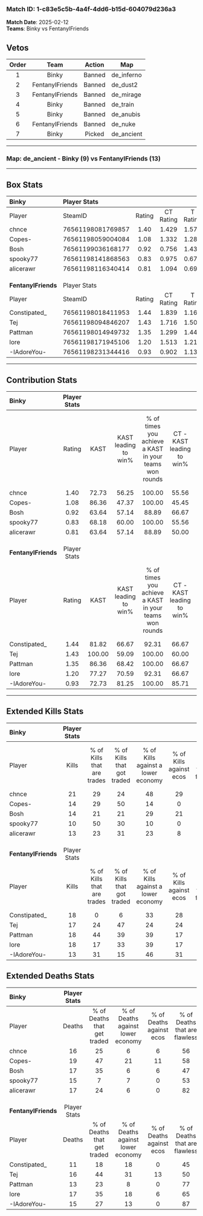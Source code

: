 ### Match ID: 1-c83e5c5b-4a4f-4dd6-b15d-604079d236a3  
**Match Date**: 2025-02-12  
**Teams**: Binky vs FentanylFriends  

## Vetos  

| Order | Team | Action | Map |
| :---: | :--: | :----: | --- |
| 1 | Binky | Banned | de_inferno |
| 2 | FentanylFriends | Banned | de_dust2 |
| 3 | FentanylFriends | Banned | de_mirage |
| 4 | Binky | Banned | de_train |
| 5 | Binky | Banned | de_anubis |
| 6 | FentanylFriends | Banned | de_nuke |
| 7 | Binky | Picked | de_ancient |

---  

### **Map**: de_ancient - Binky (9) vs FentanylFriends (13)  
---  

## Box Stats  

| **Binky**           | Player Stats      |        |           |          |        |       |       |         |        |      |     |
| :- | :- | :-: | :-: | :-: | :-: | :-: | :-: | :-: | :-: | :-: | :-: |
| Player              | SteamID           | Rating | CT Rating | T Rating |  KAST  |  ADR  | Kills | Assists | Deaths | K/D  | HS% |
| chnce               | 76561198081769857 |  1.40  |   1.429   |  1.573   | 72.73  | 103.0 |  21   |    8    |   16   | 1.31 | 28  |
| Copes-              | 76561198059004084 |  1.08  |   1.332   |  1.289   | 86.36  | 86.1  |  14   |    6    |   19   | 0.74 | 50  |
| Bosh                | 76561199036168177 |  0.92  |   0.756   |  1.430   | 63.64  | 70.5  |  14   |    6    |   17   | 0.82 | 42  |
| spooky77            | 76561198141868563 |  0.83  |   0.975   |  0.671   | 68.18  | 65.5  |  10   |    7    |   15   | 0.67 | 40  |
| alicerawr           | 76561198116340414 |  0.81  |   1.094   |  0.695   | 63.64  | 53.5  |  13   |    4    |   17   | 0.76 | 38  |
|                     |                   |        |           |          |        |       |       |         |        |      |     |
|                     |                   |        |           |          |        |       |       |         |        |      |     |
|                     |                   |        |           |          |        |       |       |         |        |      |     |
| **FentanylFriends** | Player Stats      |        |           |          |        |       |       |         |        |      |     |
| Player              | SteamID           | Rating | CT Rating | T Rating |  KAST  |  ADR  | Kills | Assists | Deaths | K/D  | HS% |
| Constipated_        | 76561198018411953 |  1.44  |   1.839   |  1.166   | 81.82  | 100.5 |  18   |    5    |   11   | 1.64 | 38  |
| Tej                 | 76561198094846207 |  1.43  |   1.716   |  1.508   | 100.00 | 101.6 |  17   |    8    |   16   | 1.06 | 35  |
| Pattman             | 76561198014949732 |  1.35  |   1.299   |  1.443   | 86.36  | 75.5  |  18   |    6    |   13   | 1.38 | 44  |
| lore                | 76561198171945106 |  1.20  |   1.513   |  1.213   | 77.27  | 78.6  |  18   |    7    |   17   | 1.06 | 72  |
| -IAdoreYou-         | 76561198231344416 |  0.93  |   0.902   |  1.131   | 72.73  | 58.1  |  13   |    1    |   15   | 0.87 | 76  |
---  

## Contribution Stats  

| **Binky**           | Player Stats |        |                      |                                                        |                           |                                                             |                          |                                                            |
| :- | :-: | :-: | :-: | :-: | :-: | :-: | :-: | :-: |
| Player              |    Rating    |  KAST  | KAST leading to win% | % of times you achieve a KAST in your teams won rounds | CT - KAST leading to win% | CT - % of times you achieve a KAST in your teams won rounds | T - KAST leading to win% | T - % of times you achieve a KAST in your teams won rounds |
| chnce               |     1.40     | 72.73  |        56.25         |                         100.00                         |           55.56           |                           100.00                            |          57.14           |                           100.00                           |
| Copes-              |     1.08     | 86.36  |        47.37         |                         100.00                         |           45.45           |                           100.00                            |          50.00           |                           100.00                           |
| Bosh                |     0.92     | 63.64  |        57.14         |                         88.89                          |           66.67           |                            80.00                            |          50.00           |                           100.00                           |
| spooky77            |     0.83     | 68.18  |        60.00         |                         100.00                         |           55.56           |                           100.00                            |          66.67           |                           100.00                           |
| alicerawr           |     0.81     | 63.64  |        57.14         |                         88.89                          |           50.00           |                            80.00                            |          66.67           |                           100.00                           |
|                     |              |        |                      |                                                        |                           |                                                             |                          |                                                            |
|                     |              |        |                      |                                                        |                           |                                                             |                          |                                                            |
|                     |              |        |                      |                                                        |                           |                                                             |                          |                                                            |
| **FentanylFriends** | Player Stats |        |                      |                                                        |                           |                                                             |                          |                                                            |
| Player              |    Rating    |  KAST  | KAST leading to win% | % of times you achieve a KAST in your teams won rounds | CT - KAST leading to win% | CT - % of times you achieve a KAST in your teams won rounds | T - KAST leading to win% | T - % of times you achieve a KAST in your teams won rounds |
| Constipated_        |     1.44     | 81.82  |        66.67         |                         92.31                          |           66.67           |                           100.00                            |          66.67           |                           85.71                            |
| Tej                 |     1.43     | 100.00 |        59.09         |                         100.00                         |           60.00           |                           100.00                            |          58.33           |                           100.00                           |
| Pattman             |     1.35     | 86.36  |        68.42         |                         100.00                         |           66.67           |                           100.00                            |          70.00           |                           100.00                           |
| lore                |     1.20     | 77.27  |        70.59         |                         92.31                          |           66.67           |                           100.00                            |          75.00           |                           85.71                            |
| -IAdoreYou-         |     0.93     | 72.73  |        81.25         |                         100.00                         |           85.71           |                           100.00                            |          77.78           |                           100.00                           |
---  

## Extended Kills Stats  

| **Binky**           | Player Stats |                            |                            |                                    |                         |                              |                                 |                                       |                    |           |
| :- | :-: | :-: | :-: | :-: | :-: | :-: | :-: | :-: | :-: | :-: |
| Player              |    Kills     | % of Kills that are trades | % of Kills that got traded | % of Kills against a lower economy | % of Kills against ecos | % of Kills that are flawless | % of Kills that are close duels | % of Kills that are assisted by flash | Pistol Round Kills | AWP Kills |
| chnce               |      21      |             29             |             24             |                 48                 |           29            |              52              |                5                |                  10                   |         1          |     0     |
| Copes-              |      14      |             29             |             50             |                 14                 |            0            |              71              |                7                |                   7                   |         2          |     0     |
| Bosh                |      14      |             21             |             21             |                 29                 |           21            |              79              |                0                |                  14                   |         0          |     0     |
| spooky77            |      10      |             50             |             30             |                 10                 |            0            |              40              |               10                |                   0                   |         0          |     0     |
| alicerawr           |      13      |             23             |             31             |                 23                 |            8            |              62              |                0                |                   0                   |         2          |     3     |
|                     |              |                            |                            |                                    |                         |                              |                                 |                                       |                    |           |
|                     |              |                            |                            |                                    |                         |                              |                                 |                                       |                    |           |
|                     |              |                            |                            |                                    |                         |                              |                                 |                                       |                    |           |
| **FentanylFriends** | Player Stats |                            |                            |                                    |                         |                              |                                 |                                       |                    |           |
| Player              |    Kills     | % of Kills that are trades | % of Kills that got traded | % of Kills against a lower economy | % of Kills against ecos | % of Kills that are flawless | % of Kills that are close duels | % of Kills that are assisted by flash | Pistol Round Kills | AWP Kills |
| Constipated_        |      18      |             0              |             6              |                 33                 |           28            |              44              |               11                |                   0                   |         4          |     0     |
| Tej                 |      17      |             24             |             47             |                 24                 |           24            |              53              |               18                |                   6                   |         2          |     1     |
| Pattman             |      18      |             44             |             39             |                 39                 |           17            |              50              |                0                |                   0                   |         1          |     0     |
| lore                |      18      |             17             |             33             |                 39                 |           17            |              72              |                0                |                   0                   |         1          |     0     |
| -IAdoreYou-         |      13      |             31             |             15             |                 46                 |           31            |              77              |                0                |                   8                   |         2          |     0     |
## Extended Deaths Stats  

| **Binky**           | Player Stats |                             |                                   |                          |                               |                            |                           |               |
| :- | :-: | :-: | :-: | :-: | :-: | :-: | :-: | :-: |
| Player              |    Deaths    | % of Deaths that get traded | % of Deaths against lower economy | % of Deaths against ecos | % of Deaths that are flawless | % of Deaths that are close | % of Deaths while blinded | Deaths to AWP |
| chnce               |      16      |             25              |                 6                 |            6             |              56               |             0              |             0             |       0       |
| Copes-              |      19      |             47              |                21                 |            11            |              58               |             5              |             5             |       0       |
| Bosh                |      17      |             35              |                 6                 |            6             |              47               |             0              |             0             |       1       |
| spooky77            |      15      |              7              |                 7                 |            0             |              53               |             20             |             7             |       0       |
| alicerawr           |      17      |             24              |                 6                 |            0             |              82               |             6              |             0             |       0       |
|                     |              |                             |                                   |                          |                               |                            |                           |               |
|                     |              |                             |                                   |                          |                               |                            |                           |               |
|                     |              |                             |                                   |                          |                               |                            |                           |               |
| **FentanylFriends** | Player Stats |                             |                                   |                          |                               |                            |                           |               |
| Player              |    Deaths    | % of Deaths that get traded | % of Deaths against lower economy | % of Deaths against ecos | % of Deaths that are flawless | % of Deaths that are close | % of Deaths while blinded | Deaths to AWP |
| Constipated_        |      11      |             18              |                18                 |            0             |              45               |             0              |             9             |       2       |
| Tej                 |      16      |             44              |                31                 |            13            |              50               |             13             |             0             |       0       |
| Pattman             |      13      |             23              |                 8                 |            0             |              77               |             0              |             0             |       0       |
| lore                |      17      |             35              |                18                 |            6             |              65               |             0              |            18             |       0       |
| -IAdoreYou-         |      15      |             27              |                13                 |            0             |              87               |             7              |             7             |       1       |
